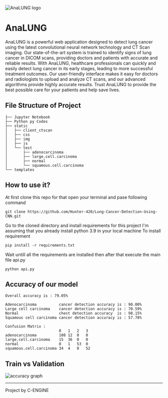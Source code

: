 ![AnaLUNG logo](https://raw.githubusercontent.com/cosmicgz/AnaLUNG/main/static/img/analung-logo.png)
# AnaLUNG
AnaLUNG is a powerful web application designed to detect lung cancer using the latest convolutional neural network technology and CT Scan imaging. Our state-of-the-art system is trained to identify signs of lung cancer in DICOM scans, providing doctors and patients with accurate and reliable results. With AnaLUNG, healthcare professionals can quickly and easily detect lung cancer in its early stages, leading to more successful treatment outcomes. Our user-friendly interface makes it easy for doctors and radiologists to upload and analyze CT scans, and our advanced algorithms provide highly accurate results. Trust AnaLUNG to provide the best possible care for your patients and help save lives.

## File Structure of Project
``` 
├── Jupyter Notebook
├── Python py Codes
├── static
│   ├── client_ctscan
│   ├── css
│   ├── img
│   ├── js
│   └── test
│       ├── adenocarcinoma
│       ├── large.cell.carcinoma
│       ├── normal
│       └── squamous.cell.carcinoma
└── templates
```

## How to use it?
At first clone this repo for that open your terminal and pase following command
``` shell
git clone https://github.com/Hunter-420/Lung-Cancer-Detection-Using-CNN.git
```

Go to the cloned directory and install requirements for this project
I'm assuming that you already install python 3.9 in your local machine
To install requirement
``` shell
pip install -r requirements.txt
```

Wait untill all the requirements are installed then after that execute the main file api.py
``` shell
python api.py
```

## Accuracy of our model 
```
Overall accuracy is : 79.05%

Adenocarcinoma          cancer detection accuracy is : 90.00%
Large cell carcinoma    cancer detection accuracy is : 70.59%
Normal                  chest detection accuracy  is : 98.15%
Squamous cell carcinoma cancer detection accuracy is : 57.78%

Confusion Matrix :
                        0	1	2	3
adenocarcinoma	        108	12	0	0
large.cell.carcinoma	15	36	0	0
normal	                0	1	53	0
squamous.cell.carcinoma	34	4	0	52

```
## 
## Train vs Validation 
![accuracy graph](https://raw.githubusercontent.com/cosmicgz/AnaLUNG/main/static/img/accuracy.png)

<hr>
Project by C-ENGINE
